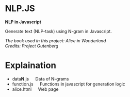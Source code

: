 # NLP.JS
<b>NLP in Javascript</b>

Generate text (NLP-task) using N-gram in Javascript.

<em>The book used in this project: Alice in Wonderland<br>
Credits: Project Gutenberg</em>


# Explaination
 - data<b>N</b>.js &emsp;   Data of N-grams <br>
 - function.js  &emsp;  Functions in javascript for generation logic<br>
 - alice.html  &emsp;   Web page
